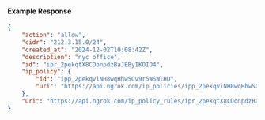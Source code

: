 <!-- Code generated for API Clients. DO NOT EDIT. -->

#### Example Response

```json
{
	"action": "allow",
	"cidr": "212.3.15.0/24",
	"created_at": "2024-12-02T10:08:42Z",
	"description": "nyc office",
	"id": "ipr_2pekqtX8CDonpdzBaJEByIKOID4",
	"ip_policy": {
		"id": "ipp_2pekqviNH8wqHhwSOv9r5WSWlHD",
		"uri": "https://api.ngrok.com/ip_policies/ipp_2pekqviNH8wqHhwSOv9r5WSWlHD"
	},
	"uri": "https://api.ngrok.com/ip_policy_rules/ipr_2pekqtX8CDonpdzBaJEByIKOID4"
}
```
